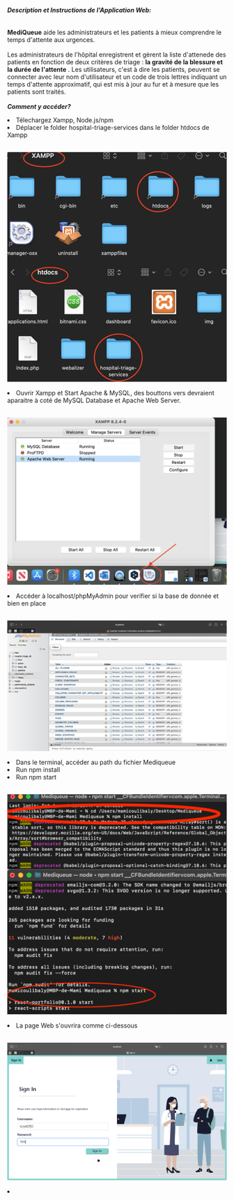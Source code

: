 **_Description et Instructions de l'Application Web:_**
<br/>
<br/>
<br/>
**MediQueue** aide les administrateurs et les patients à mieux comprendre le temps d'attente aux urgences. 
<br/>
<br/>
Les administrateurs de l'hôpital enregistrent et gèrent la liste d'attenede des patients en fonction de deux critères de triage : __la gravité de la blessure et la durée de l'attente__ . Les utilisateurs, c'est à dire les patients, peuvent se connecter avec leur nom d'utilisateur et un code de trois lettres indiquant un temps d'attente approximatif, qui est mis à jour au fur et à mesure que les patients sont traités.
<br/>
<br/>
**_Comment y accéder?_**
<br/>

<a>
<li>Télechargez Xampp, Node.js/npm</li>
<li>Déplacer le folder hospital-triage-services dans le folder htdocs de Xampp</li>
<br/>

  
![1](1.jpg)
<li>Ouvrir Xampp et Start Apache & MySQL, des bouttons vers devraient aparaitre à coté de MySQL Database et Apache Web Server.</li>
<br/>

![2](2.png)
<li>Accéder à localhost/phpMyAdmin pour verifier si la base de donnée et bien en place</li><br/>

![3](3.png)
<li>Dans le terminal, accéder au path du fichier Mediqueue</li>
<li>Run npm install</li>
<li>Run npm start</li></br>

![4](4.JPG)
</br>
<li>La page Web s'ouvrira comme ci-dessous</li></br>

![5](5.png)
<li></li>
</a>
